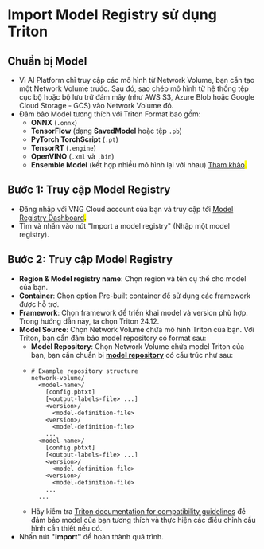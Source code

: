 # Import Model Registry sử dụng Triton

## Chuẩn bị Model

* Vì AI Platform chỉ truy cập các mô hình từ Network Volume, bạn cần tạo một Network Volume trước. Sau đó, sao chép mô hình từ hệ thống tệp cục bộ hoặc bộ lưu trữ đám mây (như AWS S3, Azure Blob hoặc Google Cloud Storage - GCS) vào Network Volume đó.
* Đảm bảo Model tương thích với Triton Format bao gồm:&#x20;
  * **ONNX** (`.onnx`)
  * **TensorFlow** (dạng **SavedModel** hoặc tệp `.pb`)
  * **PyTorch TorchScript** (`.pt`)
  * **TensorRT** (`.engine`)
  * **OpenVINO** (`.xml` và `.bin`)
  * **Ensemble Model** (kết hợp nhiều mô hình lại với nhau) [Tham khảo](https://docs.nvidia.com/deeplearning/triton-inference-server/user-guide/docs/user_guide/ensemble_models.html)<mark style="color:$primary;">.</mark>

## Bước 1: Truy cập Model Registry

* Đăng nhập với VNG Cloud account của bạn và truy cập tới [Model Registry Dashboard](https://aiplatform.console.vngcloud.vn/registry)<mark style="color:$info;">.</mark>
* Tìm và nhấn vào nút "Import a model registry" (Nhập một model registry).

## Bước 2: Truy cập Model Registry

* **Region & Model registry name**: Chọn region và tên cụ thể cho model của bạn.
* **Container**: Chọn option Pre-built container để sử dụng các framework được hỗ trợ.
* **Framework**: Chọn framework để triển khai model và version phù hợp. Trong hướng dẫn này, ta chọn Triton 24.12.
* **Model Source**: Chọn Network Volume chứa mô hình Triton của bạn. Với Triton, bạn cần đảm bảo model repository có format sau:
  * **Model Repository**: Chọn Network Volume chứa model Triton của bạn, bạn cần chuẩn bị [**model repository**](https://docs.nvidia.com/deeplearning/triton-inference-server/user-guide/docs/tutorials/Conceptual_Guide/Part_1-model_deployment/README.html#setting-up-the-model-repository) có cấu trúc như sau:
  * ```
    # Example repository structure
    network-volume/
      <model-name>/
        [config.pbtxt]
        [<output-labels-file> ...]
        <version>/
          <model-definition-file>
        <version>/
          <model-definition-file>
        ...
      <model-name>/
        [config.pbtxt]
        [<output-labels-file> ...]
        <version>/
          <model-definition-file>
        <version>/
          <model-definition-file>
        ...
      ...
    ```
  * Hãy kiểm tra [Triton documentation for compatibility guidelines](https://docs.nvidia.com/deeplearning/triton-inference-server/user-guide/docs/user_guide/model_repository.html) để đảm bảo model của bạn tương thích và thực hiện các điều chỉnh cấu hình cần thiết nếu có.
* Nhấn nút **"Import"** để hoàn thành quá trình.
